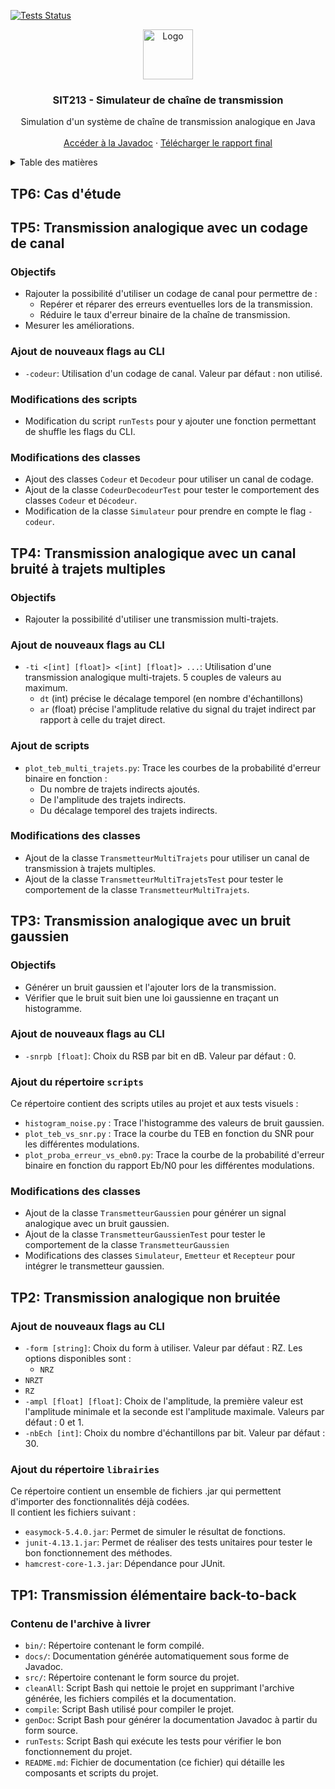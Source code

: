 <!-- Improved compatibility of back to top link: See: https://github.com/othneildrew/Best-README-Template/pull/73 -->
<a id="readme-top"></a>

[![Tests Status](https://gitlab-df.imt-atlantique.fr/m23maque/sit213/badges/main/pipeline.svg?key_text=Tests+Status&key_width=80)](https://gitlab-df.imt-atlantique.fr/m23maque/sit213/-/jobs)

<!-- PROJECT LOGO -->
<div align="center">
  <a href="https://github.com/othneildrew/Best-README-Template">
    <img src="https://cdn-icons-png.flaticon.com/512/17/17239.png" alt="Logo" width="80" height="80">
  </a>

  <h3 align="center">SIT213 - Simulateur de chaîne de transmission</h3>

  <p align="center">
    Simulation d'un système de chaîne de transmission analogique en Java
    <br />
    <br />
    <a href="https://sit213-m23maque-03224fc893efd631ee75b3492a771a16117a0b8b074f6be.gitlab-df-pages.imt-atlantique.fr">Accéder à la Javadoc</a>
    ·
    <a href="https://gitlab-df.imt-atlantique.fr/m23maque/sit213/-/raw/main/deliverables/step-5/BAUMARD.GUILLOU.MAQUENNE.SIT213.Etape5.pdf?ref_type=heads&inline=false">Télécharger le rapport final</a>
  </p>
</div>

<!-- TABLE OF CONTENTS -->
<details>
  <summary>Table des matières</summary>
  <ol>
    <li><a href="#tp6-cas-détude">TP6: Cas d'étude</a></li>
    <li><a href="#tp5-transmission-analogique-avec-un-codage-de-canal">TP5: Transmission analogique avec un codage de canal</a></li>
    <li><a href="#tp4-transmission-analogique-avec-un-canal-bruité-à-trajets-multiples">TP4: Transmission analogique avec un canal bruité à trajets multiples</a></li>
    <li><a href="#tp3-transmission-analogique-avec-un-bruit-gaussien">TP3: Transmission analogique avec un bruit gaussien</a></li>
    <li><a href="#tp2-transmission-analogique-non-bruitée">TP2: Transmission analogique non bruitée</a></li>
    <li><a href="#tp1-transmission-élémentaire-back-to-back">TP1: Transmission élémentaire back-to-back</a></li>
  </ol>
</details>

## TP6: Cas d'étude

## TP5: Transmission analogique avec un codage de canal

### Objectifs

- Rajouter la possibilité d'utiliser un codage de canal pour permettre de :
  - Repérer et réparer des erreurs eventuelles lors de la transmission.
  - Réduire le taux d'erreur binaire de la chaîne de transmission.
- Mesurer les améliorations.

### Ajout de nouveaux flags au CLI

- `-codeur`: Utilisation d'un codage de canal. Valeur par défaut : non utilisé.

### Modifications des scripts

- Modification du script `runTests` pour y ajouter une fonction permettant de shuffle les flags du CLI.

### Modifications des classes

- Ajout des classes `Codeur` et `Decodeur` pour utiliser un canal de codage.
- Ajout de la classe `CodeurDecodeurTest` pour tester le comportement des classes `Codeur` et `Décodeur`.
- Modification de la classe `Simulateur` pour prendre en compte le flag `-codeur`.

## TP4: Transmission analogique avec un canal bruité à trajets multiples

### Objectifs

- Rajouter la possibilité d'utiliser une transmission multi-trajets.

### Ajout de nouveaux flags au CLI

- `-ti <[int] [float]> <[int] [float]> ...`: Utilisation d'une transmission analogique multi-trajets. 5 couples de valeurs au maximum.
  - `dt` (int) précise le décalage temporel (en nombre d'échantillons)
  - `ar` (float) précise l'amplitude relative du signal du trajet indirect par rapport à celle du trajet direct.

### Ajout de scripts

- `plot_teb_multi_trajets.py`: Trace les courbes de la probabilité d'erreur binaire en fonction :
  - Du nombre de trajets indirects ajoutés.
  - De l'amplitude des trajets indirects.
  - Du décalage temporel des trajets indirects.

### Modifications des classes

- Ajout de la classe `TransmetteurMultiTrajets` pour utiliser un canal de transmission à trajets multiples.
- Ajout de la classe `TransmetteurMultiTrajetsTest` pour tester le comportement de la classe `TransmetteurMultiTrajets`.

## TP3: Transmission analogique avec un bruit gaussien

### Objectifs

- Générer un bruit gaussien et l'ajouter lors de la transmission.
- Vérifier que le bruit suit bien une loi gaussienne en traçant un histogramme.

### Ajout de nouveaux flags au CLI

- `-snrpb [float]`: Choix du RSB par bit en dB. Valeur par défaut : 0.

### Ajout du répertoire `scripts`
Ce répertoire contient des scripts utiles au projet et aux tests visuels :

- `histogram_noise.py` : Trace l'histogramme des valeurs de bruit gaussien.
- `plot_teb_vs_snr.py` : Trace la courbe du TEB en fonction du SNR pour les différentes modulations.
- `plot_proba_erreur_vs_ebn0.py`: Trace la courbe de la probabilité d'erreur binaire en fonction du rapport Eb/N0 pour les différentes modulations.

### Modifications des classes

- Ajout de la classe `TransmetteurGaussien` pour générer un signal analogique avec un bruit gaussien.
- Ajout de la classe `TransmetteurGaussienTest` pour tester le comportement de la classe `TransmetteurGaussien`
- Modifications des classes `Simulateur`, `Emetteur` et `Recepteur` pour intégrer le transmetteur gaussien.

## TP2: Transmission analogique non bruitée

### Ajout de nouveaux flags au CLI

- `-form [string]`: Choix du form à utiliser. Valeur par défaut : RZ. Les options disponibles sont :
  - `NRZ`
- `NRZT`
- `RZ`
- `-ampl [float] [float]`: Choix de l'amplitude, la première valeur est l'amplitude minimale et la seconde est l'amplitude maximale. Valeurs par défaut : 0 et 1.
- `-nbEch [int]`: Choix du nombre d'échantillons par bit. Valeur par défaut : 30.

### Ajout du répertoire `librairies`

Ce répertoire contient un ensemble de fichiers .jar qui permettent d'importer des fonctionnalités déjà codées.  
Il contient les fichiers suivant :
- `easymock-5.4.0.jar`: Permet de simuler le résultat de fonctions.
- `junit-4.13.1.jar`: Permet de réaliser des tests unitaires pour tester le bon fonctionnement des méthodes.
- `hamcrest-core-1.3.jar`: Dépendance pour JUnit.

## TP1: Transmission élémentaire back-to-back

### Contenu de l'archive à livrer

- `bin/`: Répertoire contenant le form compilé.
- `docs/`: Documentation générée automatiquement sous forme de Javadoc.
- `src/`: Répertoire contenant le form source du projet.
- `cleanAll`: Script Bash qui nettoie le projet en supprimant l'archive générée, les fichiers compilés et la documentation.
- `compile`: Script Bash utilisé pour compiler le projet.
- `genDoc`: Script Bash pour générer la documentation Javadoc à partir du form source.
- `runTests`: Script Bash qui exécute les tests pour vérifier le bon fonctionnement du projet.
- `README.md`: Fichier de documentation (ce fichier) qui détaille les composants et scripts du projet.